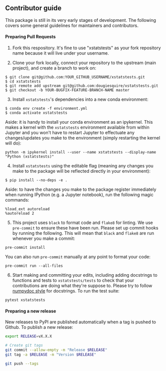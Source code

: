 ## Contributor guide

This package is still in its very early stages of development. The following covers some general guidelines for maintainers and contributors.

#### Preparing Pull Requests
1. Fork this respository. It's fine to use "xstatstests" as your fork repository name because it will live under your username.

2. Clone your fork locally, connect your repository to the upstream (main project), and create a branch to work on:

```
$ git clone git@github.com:YOUR_GITHUB_USERNAME/xstatstests.git
$ cd xstatstests
$ git remote add upstream git@github.com:dougiesquire/xstatstests.git
$ git checkout -b YOUR-BUGFIX-FEATURE-BRANCH-NAME master
```

3. Install `xstatstests`'s dependencies into a new conda environment:

```
$ conda env create -f environment.yml
$ conda activate xstatstests
```

Aside: it is handy to install your conda environment as an ipykernel. This makes a kernel with the `xstatstests` environment available from within Jupyter and you won't have to restart Jupyter to effectuate any changes/updates you make to the environment (simply restarting the kernel will do):

```
python -m ipykernel install --user --name xstatstests --display-name "Python (xstatstests)"
```

4. Install `xstatstests` using the editable flag (meaning any changes you make to the package will be reflected directly in your environment):

```
$ pip install --no-deps -e .
```

Aside: to have the changes you make to the package register immediately when running IPython (e.g. a Jupyter notebook), run the following magic commands:

```
%load_ext autoreload
%autoreload 2 
```

5. This project uses `black` to format code and `flake8` for linting. We use `pre-commit` to ensure these have been run. Please set up commit hooks by running the following. This will mean that `black` and `flake8` are run whenever you make a commit:

```
pre-commit install
```

You can also run `pre-commit` manually at any point to format your code:

```
pre-commit run --all-files
 ```

6. Start making and committing your edits, including adding docstrings to functions and tests to `xstatstests/tests` to check that your contributions are doing what they're suppose to. Please try to follow [numpydoc style](https://numpydoc.readthedocs.io/en/latest/format.html) for docstrings. To run the test suite:

```
pytest xstatstests
```

#### Preparing a new release

New releases to PyPI are published automatically when a tag is pushed to Github. To publish a new release:

```bash
export RELEASE=vX.X.X

# Create git tags
git commit --allow-empty -m "Release $RELEASE"
git tag -a $RELEASE -m "Version $RELEASE"

git push --tags
```
